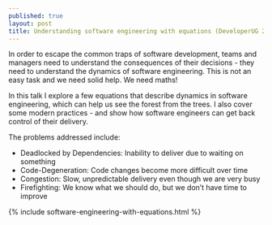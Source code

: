 ```yaml
---
published: true
layout: post
title: Understanding software engineering with equations (DeveloperUG 2016 Talk)
---
```


In order to escape the common traps of software development, teams and managers need to understand the consequences of their decisions - they need to understand the dynamics of software engineering. This is not an easy task and we need solid help. We need maths!

In this talk I explore a few equations that describe dynamics in software engineering, which can help us see the forest from the trees. I also cover some modern practices - and show how software engineers can get back control of their delivery.

The problems addressed include:
  * Deadlocked by Dependencies: Inability to deliver due to waiting on something
  * Code-Degeneration: Code changes become more difficult over time
  * Congestion: Slow, unpredictable delivery even though we are very busy
  * Firefighting: We know what we should do, but we don’t have time to improve 

{% include software-engineering-with-equations.html %}
